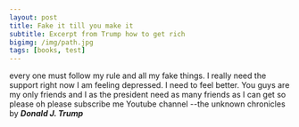 ```yaml
---
layout: post
title: Fake it till you make it
subtitle: Excerpt from Trump how to get rich
bigimg: /img/path.jpg
tags: [books, test]
---
```


every one must follow my rule and all my fake things. I really need the support right now I am feeling depressed. I need to feel better. You guys are my only friends and I as the president need as many friends as I can get so please oh please subscribe me Youtube channel
--the unknown chronicles by ***Donald J. Trump***
